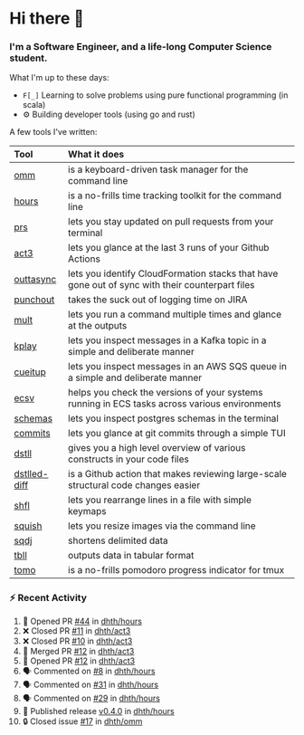 Hi there 👋
===

### I'm a Software Engineer, and a life-long Computer Science student.


What I'm up to these days:

- `F[_]` Learning to solve problems using pure functional programming (in scala)
- ⚙️ Building developer tools (using go and rust)

A few tools I've written:

| Tool                                                        | What it does                                                                                    |
|:------------------------------------------------------------|:------------------------------------------------------------------------------------------------|
| [omm](https://github.com/dhth/omm)                          | is a keyboard-driven task manager for the command line                                          |
| [hours](https://github.com/dhth/hours)                      | is a no-frills time tracking toolkit for the command line                                       |
| [prs](https://github.com/dhth/prs)                          | lets you stay updated on pull requests from your terminal                                       |
| [act3](https://github.com/dhth/act3)                        | lets you glance at the last 3 runs of your Github Actions                                       |
| [outtasync](https://github.com/dhth/outtasync)              | lets you identify CloudFormation stacks that have gone out of sync with their counterpart files |
| [punchout](https://github.com/dhth/punchout)                | takes the suck out of logging time on JIRA                                                      |
| [mult](https://github.com/dhth/mult)                        | lets you run a command multiple times and glance at the outputs                                 |
| [kplay](https://github.com/dhth/kplay)                      | lets you inspect messages in a Kafka topic in a simple and deliberate manner                    |
| [cueitup](https://github.com/dhth/cueitup)                  | lets you inspect messages in an AWS SQS queue in a simple and deliberate manner                 |
| [ecsv](https://github.com/dhth/ecsv)                        | helps you check the versions of your systems running in ECS tasks across various environments   |
| [schemas](https://github.com/dhth/schemas)                  | lets you inspect postgres schemas in the terminal                                               |
| [commits](https://github.com/dhth/commits)                  | lets you glance at git commits through a simple TUI                                             |
| [dstll](https://github.com/dhth/dstll)                      | gives you a high level overview of various constructs in your code files                        |
| [dstlled-diff](https://github.com/dhth/dstlled-diff-action) | is a Github action that makes reviewing large-scale structural code changes easier              |
| [shfl](https://github.com/dhth/shfl)                        | lets you rearrange lines in a file with simple keymaps                                          |
| [squish](https://github.com/dhth/squish)                    | lets you resize images via the command line                                                     |
| [sqdj](https://github.com/dhth/sqdj)                        | shortens delimited data                                                                         |
| [tbll](https://github.com/dhth/tbll)                        | outputs data in tabular format                                                                  |
| [tomo](https://github.com/dhth/tomo)                        | is a no-frills pomodoro progress indicator for tmux                                             |

### :zap: Recent Activity

<!--START_SECTION:activity-->
1. 💪 Opened PR [#44](https://github.com/dhth/hours/pull/44) in [dhth/hours](https://github.com/dhth/hours)
2. ❌ Closed PR [#11](https://github.com/dhth/act3/pull/11) in [dhth/act3](https://github.com/dhth/act3)
3. ❌ Closed PR [#10](https://github.com/dhth/act3/pull/10) in [dhth/act3](https://github.com/dhth/act3)
4. 🎉 Merged PR [#12](https://github.com/dhth/act3/pull/12) in [dhth/act3](https://github.com/dhth/act3)
5. 💪 Opened PR [#12](https://github.com/dhth/act3/pull/12) in [dhth/act3](https://github.com/dhth/act3)
6. 🗣 Commented on [#8](https://github.com/dhth/hours/issues/8#issuecomment-2600847302) in [dhth/hours](https://github.com/dhth/hours)
7. 🗣 Commented on [#31](https://github.com/dhth/hours/issues/31#issuecomment-2600847034) in [dhth/hours](https://github.com/dhth/hours)
8. 🗣 Commented on [#29](https://github.com/dhth/hours/issues/29#issuecomment-2600846782) in [dhth/hours](https://github.com/dhth/hours)
9. 🚀 Published release [v0.4.0](https://github.com/dhth/hours/releases/tag/v0.4.0) in [dhth/hours](https://github.com/dhth/hours)
10. 🔒 Closed issue [#17](https://github.com/dhth/omm/issues/17) in [dhth/omm](https://github.com/dhth/omm)
<!--END_SECTION:activity-->
